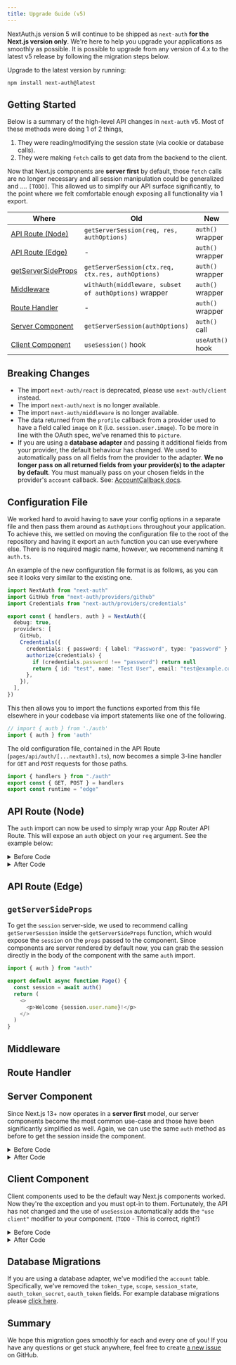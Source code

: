 ```yaml
---
title: Upgrade Guide (v5)
---
```


NextAuth.js version 5 will continue to be shipped as `next-auth` **for the Next.js version only**. We're here to help you upgrade your applications as smoothly as possible. It is possible to upgrade from any version of 4.x to the latest v5 release by following the  migration steps below.

Upgrade to the latest version by running:

```bash npm2yarn2pnpm
npm install next-auth@latest
```

## Getting Started

Below is a summary of the high-level API changes in `next-auth` v5. Most of these methods were doing 1 of 2 things, 

1. They were reading/modifying the session state (via cookie or database calls).
2. They were making `fetch` calls to get data from the backend to the client. 

Now that Next.js components are **server first** by default, those `fetch` calls are no longer necessary and all session manipulation could be generalized and .... `[TODO]`. This allowed us to simplify our API surface significantly, to the point where we felt comfortable enough exposing all functionality via 1 export.

| Where                     | Old                                                 | New            |
| ------------------------- | --------------------------------------------------- | -------------- |
| [API Route (Node)](#api-route-node)          | `getServerSession(req, res, authOptions)`             | `auth()` wrapper |))
| [API Route (Edge)](#api-route-edge)          | -                                                   | `auth()` wrapper |
| [getServerSideProps](#getserversideprops)        | `getServerSession(ctx.req, ctx.res, authOptions)`     | `auth()` wrapper |
| [Middleware](#middleware)                | `withAuth(middleware, subset of authOptions)` wrapper | `auth()` wrapper |
| [Route Handler](#route-handler)             | -                                                   | `auth()` wrapper |
| [Server Component](#server-component)          | `getServerSession(authOptions)`                       | `auth()` call    |
| [Client Component](#client-component)          | `useSession()` hook                                   | `useAuth()` hook |


## Breaking Changes

- The import `next-auth/react` is deprecated, please use `next-auth/client` instead.
- The import `next-auth/next` is no longer available.
- The import `next-auth/middleware` is no longer available.
- The data returned from the `profile` callback from a provider used to have a field called `image` on it (i.e. `session.user.image`). To be more in line with the OAuth spec, we've renamed this to `picture`.
- If you are using a **database adapter** and passing it additional fields from your provider, the default behaviour has changed. We used to automatically pass on all fields from the provider to the adapter. **We no longer pass on all returned fields from your provider(s) to the adapter by default**. You must manually pass on your chosen fields in the provider's `account` callback. See: [AccountCallback docs](#).

## Configuration File

We worked hard to avoid having to save your config options in a separate file and then pass them around as `AuthOptions` throughout your application. To achieve this, we settled on moving the configuration file to the root of the repository and having it export an `auth` function you can use everywhere else. There is no required magic name, however, we recommend naming it `auth.ts`.

An example of the new configuration file format is as follows, as you can see it looks very similar to the existing one.

```ts title="./auth.ts"
import NextAuth from "next-auth"
import GitHub from "next-auth/providers/github"
import Credentials from "next-auth/providers/credentials"

export const { handlers, auth } = NextAuth({
  debug: true,
  providers: [
    GitHub,
    Credentials({
      credentials: { password: { label: "Password", type: "password" } },
      authorize(credentials) {
        if (credentials.password !== "password") return null
        return { id: "test", name: "Test User", email: "test@example.com" }
      },
    }),
  ],
})
```

This then allows you to import the functions exported from this file elsewhere in your codebase via import statements like one of the following.

```ts
// import { auth } from './auth'
import { auth } from 'auth'
```

The old configuration file, contained in the API Route (`pages/api/auth/[...nextauth].ts`), now becomes a simple 3-line handler for `GET` and `POST` requests for those paths.

```ts title="app/api/auth/[...nextauth]/route.tsx"
import { handlers } from "./auth"
export const { GET, POST } = handlers
export const runtime = "edge"
```

## API Route (Node)

The `auth` import can now be used to simply wrap your App Router API Route. This will expose an `auth` object on your `req` argument. See the example below:


<details><summary>Before Code</summary>

```ts title='pages/api/example.js'
import { authOptions } from 'pages/api/auth/[...nextauth]'
import { getServerSession } from "next-auth/next"


export async function handler(req, res) {
  const session = await getServerSession(req, res, authOptions)

  if (!session) {
    res.status(401).json({ message: "You must be logged in." });
    return;
  }

  return res.json({
    message: 'Success',
  })
}
```

</details>

<details><summary>After Code</summary>

```ts title='app/example/route.ts'
import { auth } from "./auth"
import { NextResponse } from "next/server"

export const GET = auth(function GET(req) {
  if (req.auth) {
    return NextResponse.json(req.auth)
  }

  return NextResponse.json({ message: "Not authenticated" }, { status: 401 })
})
```

</details>

## API Route (Edge)

## `getServerSideProps`

To get the `session` server-side, we used to recommend calling `getServerSession` inside the `getServerSideProps` function, which would expose the `session` on the `props` passed to the component. Since components are server rendered by default now, you can grab the session directly in the body of the component with the same `auth` import.

```ts title="app/welcome/page.tsx"
import { auth } from "auth"

export default async function Page() {
  const session = await auth()
  return (
    <>
      <p>Welcome {session.user.name}!</p>
    </>
  )
}
```

## Middleware

## Route Handler

## Server Component

Since Next.js 13+ now operates in a **server first** model, our server components become the most common use-case and those have been significantly simplified as well. Again, we can use the same `auth` method as before to get the session inside the component.

<details><summary>Before Code</summary>

```ts title="pages/welcome.tsx"
import { authOptions } from 'pages/api/auth/[...nextauth]'
import { getServerSession } from "next-auth/next"

export function Header({ props }) {
    return (
        <div>
            Welcome {props.session.user.name}!
        </div>
    )
}

export async function getServerSideProps(context) {
  const session = await getServerSession(context.req, context.res, authOptions)

  return {
    props: {
      session,
    },
  }
}
```

</details>

<details><summary>After Code</summary>

```ts title="app/welcome/page.tsx"
import { auth } from "auth"

export default async function Page() {
  const session = await auth()
  return (
    <>
      <h1>NextAuth.js Example</h1>
      <p>Welcome {session.user.name}!</p>
      <p>
        This is an example site to demonstrate how to use{" "}
        <a href="https://nextjs.authjs.dev">NextAuth.js</a> for authentication.
      </p>
    </>
  )
}
```

</details>

## Client Component

Client components used to be the default way Next.js components worked. Now they're the exception and you must opt-in to them. Fortunately, the API has not changed and the use of `useSession` automatically adds the `"use client"` modifier to your component. (`TODO` - This is correct, right?)

<details><summary>Before Code</summary>

```ts title="pages/userStatus.tsx"
import { useSession } from "next-auth/react"

export default function Component() {
  const { data: session, status } = useSession()

  if (status === "authenticated") {
    return <p>Signed in as {session.user.email}</p>
  }

  return <a href="/api/auth/signin">Sign in</a>
}
```

</details>

<details><summary>After Code</summary>

```ts title="app/userStats/page.tsx"
import { useSession } from "next-auth/client"

export default function Client() {
  const { data: session } = useSession()
  return (
    <div>
      <p>Signed in as {session.user.email}</p>
    </div>
  )
}
```

</details>

## Database Migrations

If you are using a database adapter, we've modified the `account` table. Specifically, we've removed the `token_type`, `scope`, `session_state`, `oauth_token_secret`, `oauth_token` fields. For example database migrations please [click here](#).

## Summary

We hope this migration goes smoothly for each and every one of you! If you have any questions or get stuck anywhere, feel free to create [a new issue](https://github.com/nextauthjs/next-auth/issues/new) on GitHub.
